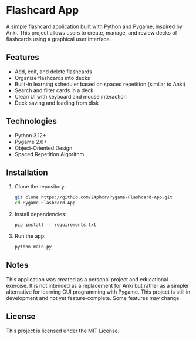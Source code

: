 # Flashcard App

A simple flashcard application built with Python and Pygame, inspired by Anki. This project allows users to create, manage, and review decks of flashcards using a graphical user interface.

## Features

- Add, edit, and delete flashcards
- Organize flashcards into decks
- Built-in learning scheduler based on spaced repetition (similar to Anki)
- Search and filter cards in a deck
- Clean UI with keyboard and mouse interaction
- Deck saving and loading from disk

## Technologies

- Python 3.12+
- Pygame 2.6+
- Object-Oriented Design
- Spaced Repetition Algorithm

## Installation

1. Clone the repository:
   ```bash
   git clone https://github.com/Z4phxr/Pygame-Flashcard-App.git
   cd Pygame-Flashcard-App

2. Install dependencies:
   ```bash
   pip install -r requirements.txt

3. Run the app:
   ```bash
   python main.py

## Notes

This application was created as a personal project and educational exercise. 
It is not intended as a replacement for Anki but rather as a simpler alternative for learning GUI programming with Pygame. 
This project is still in development and not yet feature-complete. Some features may change.

## License

This project is licensed under the MIT License.
